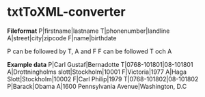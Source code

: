 # txtToXML-converter
 
**Fileformat**
P|firstname|lastname
T|phonenumber|landline
A|street|city|zipcode
F|name|birthdate

P can be followed by T, A and F
F can be followed T och A

**Example data**
P|Carl Gustaf|Bernadotte
T|0768-101801|08-101801
A|Drottningholms slott|Stockholm|10001
F|Victoria|1977
A|Haga Slott|Stockholm|10002
F|Carl Philip|1979
T|0768-101802|08-101802
P|Barack|Obama
A|1600 Pennsylvania Avenue|Washington, D.C
